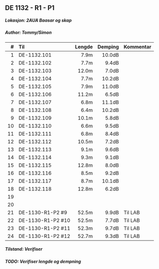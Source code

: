 ## DE 1132 - R1 - P1
##### Lokasjon: 2AUA Baasar og skap
##### Author: Tommy/Simon

|  #  |        Til      |Lengde|Demping|Kommentar|
|----:|:----------------|-----:|------:|:--------|
|    1|DE-1132.101      |  7.9m| 10.0dB|         |
|    2|DE-1132.102      |  7.7m|  9.4dB|         |
|    3|DE-1132.103      | 12.0m|  7.0dB|         |
|    4|DE-1132.104      |  7.7m| 10.2dB|         |
|    5|DE-1132.105      |  7.9m| 11.0dB|         |
|    6|DE-1132.106      | 11.2m|  6.5dB|         |
|    7|DE-1132.107      |  6.8m| 11.1dB|         |
|    8|DE-1132.108      |  6.4m| 10.2dB|         |
|    9|DE-1132.109      | 10.1m|  5.8dB|         |
|   10|DE-1132.110      |  6.6m|  9.5dB|         |
|   11|DE-1132.111      |  6.8m|  8.4dB|         |
|   12|DE-1132.112      | 10.5m|  7.2dB|         |
|   13|DE-1132.113      |  9.1m|  9.6dB|         |
|   14|DE-1132.114      |  9.3m|  9.1dB|         |
|   15|DE-1132.115      | 12.8m|  8.0dB|         |
|   16|DE-1132.116      |  8.5m|  9.2dB|         |
|   17|DE-1132.117      |  8.7m| 10.1dB|         |
|   18|DE-1132.118      | 12.8m|  6.2dB|         |
|   19|                 |      |       |         |
|   20|                 |      |       |         |
|   21|DE-1130-R1-P2 #9 | 52.5m|  9.9dB|Til LAB  |
|   22|DE-1130-R1-P2 #10| 52.5m|  7.7dB|Til LAB  |
|   23|DE-1130-R1-P2 #11| 52.3m|  9.7dB|Til LAB  |
|   24|DE-1130-R1-P2 #12| 52.7m|  9.3dB|Til LAB  |

##### Tilstand: Verifiser
##### TODO: Verifiser lengde og dempning
